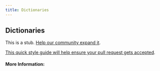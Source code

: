 ```yaml
---
title: Dictionaries
---
```


## Dictionaries

This is a stub. [Help our community expand it](https://github.com/freeCodeCamp/guide-articles/tree/master/articles/Computer-Science/Data-Structures/Dictionaries/index.md).

[This quick style guide will help ensure your pull request gets accepted](https://github.com/freeCodeCamp/guide-articles/blob/master/README.md).

<!-- The article goes here, in GitHub-flavored Markdown. Feel free to add YouTube videos, images, and CodePen/JSBin embeds  -->

#### More Information:
<!-- Please add any articles you think might be helpful to read before writing the article -->


